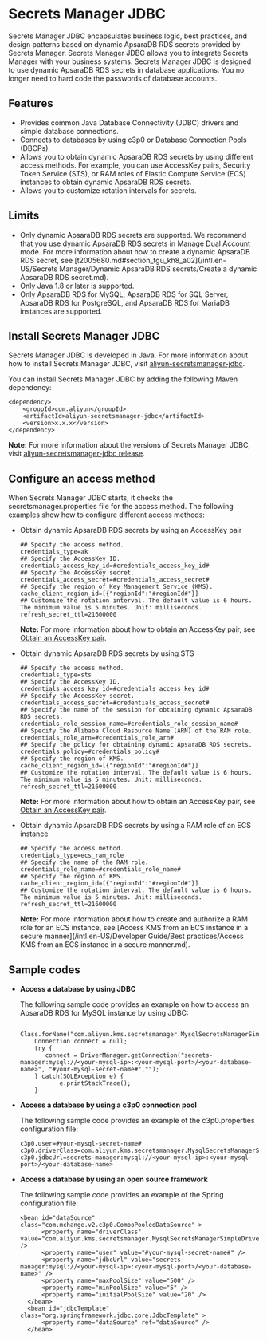 # Secrets Manager JDBC

Secrets Manager JDBC encapsulates business logic, best practices, and design patterns based on dynamic ApsaraDB RDS secrets provided by Secrets Manager. Secrets Manager JDBC allows you to integrate Secrets Manager with your business systems. Secrets Manager JDBC is designed to use dynamic ApsaraDB RDS secrets in database applications. You no longer need to hard code the passwords of database accounts.

## Features

-   Provides common Java Database Connectivity \(JDBC\) drivers and simple database connections.
-   Connects to databases by using c3p0 or Database Connection Pools \(DBCPs\).
-   Allows you to obtain dynamic ApsaraDB RDS secrets by using different access methods. For example, you can use AccessKey pairs, Security Token Service \(STS\), or RAM roles of Elastic Compute Service \(ECS\) instances to obtain dynamic ApsaraDB RDS secrets.
-   Allows you to customize rotation intervals for secrets.

## Limits

-   Only dynamic ApsaraDB RDS secrets are supported. We recommend that you use dynamic ApsaraDB RDS secrets in Manage Dual Account mode. For more information about how to create a dynamic ApsaraDB RDS secret, see [t2005680.md\#section\_tgu\_kh8\_a02](/intl.en-US/Secrets Manager/Dynamic ApsaraDB RDS secrets/Create a dynamic ApsaraDB RDS secret.md).
-   Only Java 1.8 or later is supported.
-   Only ApsaraDB RDS for MySQL, ApsaraDB RDS for SQL Server, ApsaraDB RDS for PostgreSQL, and ApsaraDB RDS for MariaDB instances are supported.

## Install Secrets Manager JDBC

Secrets Manager JDBC is developed in Java. For more information about how to install Secrets Manager JDBC, visit [aliyun-secretsmanager-jdbc](https://github.com/aliyun/aliyun-secretsmanager-jdbc).

You can install Secrets Manager JDBC by adding the following Maven dependency:

```
<dependency>
    <groupId>com.aliyun</groupId>
    <artifactId>aliyun-secretsmanager-jdbc</artifactId>
    <version>x.x.x</version>
</dependency>
```

**Note:** For more information about the versions of Secrets Manager JDBC, visit [aliyun-secretsmanager-jdbc release](https://github.com/aliyun/aliyun-secretsmanager-jdbc/releases).

## Configure an access method

When Secrets Manager JDBC starts, it checks the secretsmanager.properties file for the access method. The following examples show how to configure different access methods:

-   Obtain dynamic ApsaraDB RDS secrets by using an AccessKey pair

    ```
    ## Specify the access method. 
    credentials_type=ak
    ## Specify the AccessKey ID. 
    credentials_access_key_id=#credentials_access_key_id#
    ## Specify the AccessKey secret. 
    credentials_access_secret=#credentials_access_secret#
    ## Specify the region of Key Management Service (KMS). 
    cache_client_region_id=[{"regionId":"#regionId#"}]
    ## Customize the rotation interval. The default value is 6 hours. The minimum value is 5 minutes. Unit: milliseconds. 
    refresh_secret_ttl=21600000
    ```

    **Note:** For more information about how to obtain an AccessKey pair, see [Obtain an AccessKey pair]().

-   Obtain dynamic ApsaraDB RDS secrets by using STS

    ```
    ## Specify the access method. 
    credentials_type=sts
    ## Specify the AccessKey ID. 
    credentials_access_key_id=#credentials_access_key_id#
    ## Specify the AccessKey secret. 
    credentials_access_secret=#credentials_access_secret#
    ## Specify the name of the session for obtaining dynamic ApsaraDB RDS secrets. 
    credentials_role_session_name=#credentials_role_session_name#
    ## Specify the Alibaba Cloud Resource Name (ARN) of the RAM role. 
    credentials_role_arn=#credentials_role_arn#
    ## Specify the policy for obtaining dynamic ApsaraDB RDS secrets. 
    credentials_policy=#credentials_policy#
    ## Specify the region of KMS. 
    cache_client_region_id=[{"regionId":"#regionId#"}]
    ## Customize the rotation interval. The default value is 6 hours. The minimum value is 5 minutes. Unit: milliseconds. 
    refresh_secret_ttl=21600000
    ```

    **Note:** For more information about how to obtain an AccessKey pair, see [Obtain an AccessKey pair]().

-   Obtain dynamic ApsaraDB RDS secrets by using a RAM role of an ECS instance

    ```
    ## Specify the access method. 
    credentials_type=ecs_ram_role
    ## Specify the name of the RAM role. 
    credentials_role_name=#credentials_role_name#
    ## Specify the region of KMS. 
    cache_client_region_id=[{"regionId":"#regionId#"}]
    ## Customize the rotation interval. The default value is 6 hours. The minimum value is 5 minutes. Unit: milliseconds. 
    refresh_secret_ttl=21600000
    ```

    **Note:** For more information about how to create and authorize a RAM role for an ECS instance, see [Access KMS from an ECS instance in a secure manner](/intl.en-US/Developer Guide/Best practices/Access KMS from an ECS instance in a secure manner.md).


## Sample codes

-   **Access a database by using JDBC**

    The following sample code provides an example on how to access an ApsaraDB RDS for MySQL instance by using JDBC:

    ```
        Class.forName("com.aliyun.kms.secretsmanager.MysqlSecretsManagerSimpleDriver");
        Connection connect = null;
        try {
           connect = DriverManager.getConnection("secrets-manager:mysql://<your-mysql-ip>:<your-mysql-port>/<your-database-name>", "#your-mysql-secret-name#","");
        } catch(SQLException e) {
               e.printStackTrace();
        }
    ```

-   **Access a database by using a c3p0 connection pool**

    The following sample code provides an example of the c3p0.properties configuration file:

    ```
    c3p0.user=#your-mysql-secret-name#
    c3p0.driverClass=com.aliyun.kms.secretsmanager.MysqlSecretsManagerSimpleDriver
    c3p0.jdbcUrl=secrets-manager:mysql://<your-mysql-ip>:<your-mysql-port>/<your-database-name>
    ```

-   **Access a database by using an open source framework**

    The following sample code provides an example of the Spring configuration file:

    ```
    <bean id="dataSource" class="com.mchange.v2.c3p0.ComboPooledDataSource" >
          <property name="driverClass" value="com.aliyun.kms.secretsmanager.MysqlSecretsManagerSimpleDriver" />
          <property name="user" value="#your-mysql-secret-name#" />
          <property name="jdbcUrl" value="secrets-manager:mysql://<your-mysql-ip>:<your-mysql-port>/<your-database-name>" />
          <property name="maxPoolSize" value="500" />
          <property name="minPoolSize" value="5" />
          <property name="initialPoolSize" value="20" />
      </bean>
      <bean id="jdbcTemplate" class="org.springframework.jdbc.core.JdbcTemplate" >
          <property name="dataSource" ref="dataSource" />
      </bean>
    ```


